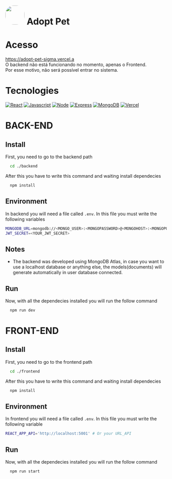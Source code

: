 # <img src="https://i.pinimg.com/originals/af/fb/c9/affbc96be98edecba473e0e630069b3b.png" width=60 height=auto style="border-radius: 43%" /> Adopt Pet

# Acesso
https://adopt-pet-sigma.vercel.a
<br>
O backend não está funcionando no momento, apenas o Frontend. 
<br>
Por esse motivo, não será possível entrar no sistema.

# Tecnologies

[![React][React.js]][React-url]
[![Javascript][Javascript]][Javascript-url]
[![Node][Node]][Node-url] 
[![Express][Express]][Express-url] 
[![MongoDB][MongoDB]][MongoDB-url] 
[![Vercel][Vercel]][Vercel-url] 

<!-- [![Typescript][Typescript]][Typescript-url] -->

# BACK-END

## Install
First, you need to go to the backend path
``` bash
  cd ./backend
```
After this you have to write this command and waiting install dependecies
``` bash
  npm install
```
## Environment
In backend you will need a file called `.env`. In this file you must write the following variables
``` bash
MONGODB_URL=mongodb://<MONGO_USER>:<MONGOPASSWORD>@<MONGOHOST>:<MONGOPORT>
JWT_SECRET=<YOUR_JWT_SECRET>
```

## Notes
* The backend was developed using MongoDB Atlas, in case you want to use a localhost database or anything else, the models(documents) will generate automatically in user database connected.

## Run
Now, with all the dependecies installed you will run the follow command
``` bash
  npm run dev
```

# FRONT-END

## Install
First, you need to go to the frontend path
``` bash
  cd ./frontend
```
After this you have to write this command and waiting install dependecies
``` bash
  npm install
```

## Environment
In frontend you will need a file called `.env`. In this file you must write the following variable
``` bash
REACT_APP_API='http://localhost:5001' # Or your URL_API
```


## Run
Now, with all the dependecies installed you will run the follow command
``` bash
  npm run start
```


[React.js]: https://img.shields.io/badge/React-20232A?style=for-the-badge&logo=react&logoColor=61DAFB
[React-url]: https://reactjs.org/
[Typescript]: https://img.shields.io/badge/Typescript-20232A?style=for-the-badge&logo=typescript&logoColor=#007acc
[Typescript-url]: https://www.typescriptlang.org
[Express]: https://img.shields.io/badge/Express-20232A?style=for-the-badge&logo=express&logoColor=#FFF
[Express-url]: https://expressjs.com/pt-br/
[Node]: https://img.shields.io/badge/Node.js-20232A?style=for-the-badge&logo=node.js
[Node-url]: https://nodejs.org/en
[MongoDB]: https://img.shields.io/badge/MongoDB-20232A?style=for-the-badge&logo=mongodb
[MongoDB-url]: https://www.mongodb.com
[Javascript]: https://img.shields.io/badge/Javascript-20232A?style=for-the-badge&logo=javascript&logoColor=#007acc
[Javascript-url]: https://developer.mozilla.org/pt-BR/docs/Web/JavaScript
[Vercel]: https://img.shields.io/badge/Vercel-20232A?style=for-the-badge&logo=vercel&logoColor=#007acc
[Vercel-url]: https://vercel.com
[Image]: https://i.pinimg.com/originals/af/fb/c9/affbc96be98edecba473e0e630069b3b.png

